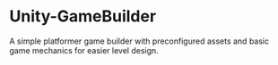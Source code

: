 # Unity-GameBuilder
A simple platformer game builder with preconfigured assets and basic game mechanics for easier level design.

